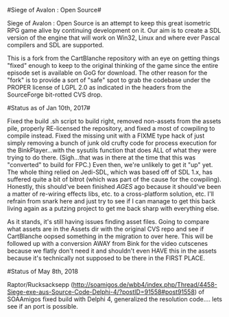 #Siege of Avalon : Open Source#

Siege of Avalon : Open Source is an attempt to keep this great isometric RPG game alive by continuing development on it. Our aim is to create a SDL version of the engine that will work on Win32, Linux and where ever Pascal compilers and SDL are supported.

This is a fork from the CartBlanche repository with an eye on getting things "fixed" enough to keep to the original thinking of the game since the entire episode set is available on GoG for download.  The other reason for the "fork" is to provide a sort of "safe" spot to grab the codebase under the PROPER license of LGPL 2.0 as indicated in the headers from the SourceForge bit-rotted CVS drop.

#Status as of Jan 10th, 2017#

Fixed the build .sh script to build right, removed non-assets from the assets pile, properly RE-licensed the repository, and fixed a most of cowpiling to compile instead.  Fixed the missing unit with a FIXME type hack of just simply removing a bunch of junk old crufty code for process execution for the BinkPlayer...with the sysutils function that does ALL of what they were trying to do there. (Sigh...that was in there at the time that this was "converted" to build for FPC.) Even then, we're unlikely to get it "up" yet.  The whole thing relied on Jedi-SDL, which was based off of SDL 1.x, has suffered quite a bit of bitrot (which was part of the cause for the cowpiling).  Honestly, this should've been finished _*AGES*_ ago because it should've been a matter of re-wiring effects libs, etc. to a cross-platform solution, etc.  I'll refrain from snark here and just try to see if I can manage to get this back living again as a putzing project to get me back sharp with everything else.

As it stands, it's still having issues finding asset files.  Going to compare what assets are in the Assets dir with the original CVS repo and see if CartBlanche oopsed something in the migration to over here.  This will be followed up with a conversion AWAY from Bink for the video cutscenes because we flatly don't need it and shouldn't even HAVE this in the assets because it's technically not supposed to be there in the FIRST PLACE.

#Status of May 8th, 2018

Raptor/Rucksacksepp (http://soamigos.de/wbb4/index.php/Thread/4458-Siege-exe-aus-Source-Code-Delphi-4/?postID=91558#post91558) of SOAAmigos fixed build with Delphi 4, generalized the resolution code.... lets see if an port is possible.
